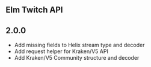 ## Elm Twitch API

## 2.0.0

- Add missing fields to Helix stream type and decoder
- Add request helper for Kraken/V5 API
- Add Kraken/V5 Community structure and decoder
